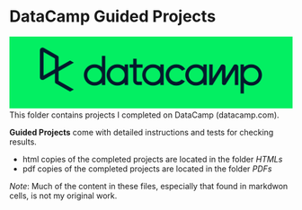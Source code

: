 # DataCamp Guided Projects
![DataCamp Logo](../../assets/datacamp.png)
This folder contains projects I completed on DataCamp (datacamp.com). 

**Guided Projects** come with detailed instructions and tests for checking results.

- html copies of the completed projects are located in the folder *HTMLs*
- pdf copies of the completed projects are located in the folder *PDFs*

*Note*: Much of the content in these files, especially that found in markdwon cells, is not my original work. 
